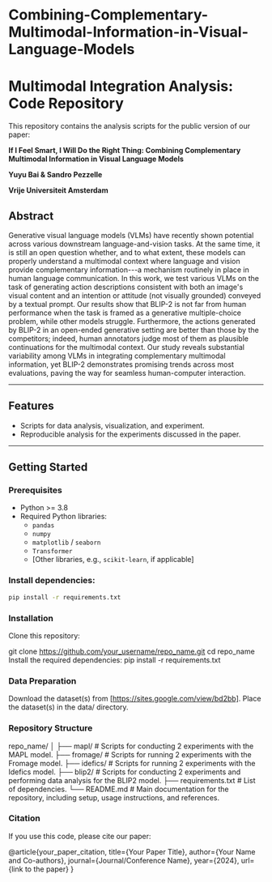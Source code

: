 # Combining-Complementary-Multimodal-Information-in-Visual-Language-Models
# Multimodal Integration Analysis: Code Repository

This repository contains the analysis scripts for the public version of our paper:

**If I Feel Smart, I Will Do the Right Thing: Combining Complementary Multimodal Information in Visual Language Models**

**Yuyu Bai & Sandro Pezzelle** 

 
**Vrije Universiteit Amsterdam**  

## Abstract

Generative visual language models (VLMs) have recently shown potential across various downstream language-and-vision tasks. At the same time, it is still an open question whether, and to what extent, these models can 
properly understand a multimodal context where language and vision provide complementary information---a mechanism routinely in place in human language communication. In this work, we test various VLMs on the task of generating action descriptions consistent with both an image's visual content and an intention or attitude (not visually grounded) conveyed by a textual prompt. Our results show that BLIP-2 is not far from human performance when the task is framed as a generative multiple-choice problem, while other models struggle. Furthermore, the actions generated by BLIP-2 in an open-ended generative setting are better than those by the competitors; indeed, human annotators judge most of them as plausible continuations for the multimodal context. Our study reveals substantial variability among VLMs in integrating complementary multimodal information, yet BLIP-2 demonstrates promising trends across most evaluations, paving the way for seamless human-computer interaction.

---

## Features

- Scripts for data analysis, visualization, and experiment.
- Reproducible analysis for the experiments discussed in the paper.

---

## Getting Started

### Prerequisites

- Python >= 3.8
- Required Python libraries:
  - `pandas`
  - `numpy`
  - `matplotlib` / `seaborn`
  - `Transformer`
  - [Other libraries, e.g., `scikit-learn`, if applicable]

### Install dependencies:
```bash
pip install -r requirements.txt
```

### Installation
Clone this repository:

git clone https://github.com/your_username/repo_name.git
cd repo_name
Install the required dependencies:
pip install -r requirements.txt

### Data Preparation
Download the dataset(s) from [https://sites.google.com/view/bd2bb].
Place the dataset(s) in the data/ directory.


### Repository Structure

repo_name/
│
├── mapl/             # Scripts for conducting 2 experiments with the MAPL model.
├── fromage/          # Scripts for running 2 experiments with the Fromage model.
├── idefics/          # Scripts for running 2 experiments with the Idefics model.
├── blip2/            # Scripts for conducting 2 experiments and performing data analysis for the BLIP2 model.
├── requirements.txt  # List of dependencies.
└── README.md         # Main documentation for the repository, including setup, usage instructions, and references.





### Citation
If you use this code, please cite our paper:

@article{your_paper_citation,
  title={Your Paper Title},
  author={Your Name and Co-authors},
  journal={Journal/Conference Name},
  year={2024},
  url={link to the paper}
}

